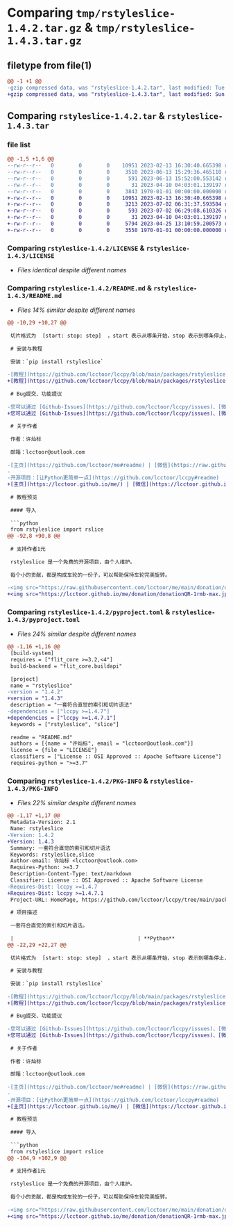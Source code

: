 # Comparing `tmp/rstyleslice-1.4.2.tar.gz` & `tmp/rstyleslice-1.4.3.tar.gz`

## filetype from file(1)

```diff
@@ -1 +1 @@
-gzip compressed data, was "rstyleslice-1.4.2.tar", last modified: Tue Jun 13 15:52:03 2023, max compression
+gzip compressed data, was "rstyleslice-1.4.3.tar", last modified: Sun Jul  2 06:46:41 2023, max compression
```

## Comparing `rstyleslice-1.4.2.tar` & `rstyleslice-1.4.3.tar`

### file list

```diff
@@ -1,5 +1,6 @@
--rw-r--r--   0        0        0    10951 2023-02-13 16:30:40.665398 rstyleslice-1.4.2/LICENSE
--rw-r--r--   0        0        0     3510 2023-06-13 15:29:36.465110 rstyleslice-1.4.2/README.md
--rw-r--r--   0        0        0      591 2023-06-13 15:52:00.553142 rstyleslice-1.4.2/pyproject.toml
--rw-r--r--   0        0        0       31 2023-04-10 04:03:01.139197 rstyleslice-1.4.2/rstyleslice.py
--rw-r--r--   0        0        0     3843 1970-01-01 00:00:00.000000 rstyleslice-1.4.2/PKG-INFO
+-rw-r--r--   0        0        0    10951 2023-02-13 16:30:40.665398 rstyleslice-1.4.3/LICENSE
+-rw-r--r--   0        0        0     3213 2023-07-02 06:31:37.593584 rstyleslice-1.4.3/README.md
+-rw-r--r--   0        0        0      593 2023-07-02 06:29:08.610326 rstyleslice-1.4.3/pyproject.toml
+-rw-r--r--   0        0        0       31 2023-04-10 04:03:01.139197 rstyleslice-1.4.3/rstyleslice/__init__.py
+-rw-r--r--   0        0        0     5794 2023-04-25 13:10:59.200573 rstyleslice-1.4.3/rstyleslice/docs/index.md
+-rw-r--r--   0        0        0     3550 1970-01-01 00:00:00.000000 rstyleslice-1.4.3/PKG-INFO
```

### Comparing `rstyleslice-1.4.2/LICENSE` & `rstyleslice-1.4.3/LICENSE`

 * *Files identical despite different names*

### Comparing `rstyleslice-1.4.2/README.md` & `rstyleslice-1.4.3/README.md`

 * *Files 14% similar despite different names*

```diff
@@ -10,29 +10,27 @@
 
 切片格式为  [start: stop: step]  ，start 表示从哪条开始，stop 表示到哪条停止，step 表示步长。当  step>=2  时表示间隔式切片。
 
 # 安装与教程
 
 安装：`pip install rstyleslice`
 
-[教程](https://github.com/lcctoor/lccpy/blob/main/packages/rstyleslice/docs/doc.md)
+[教程](https://github.com/lcctoor/lccpy/blob/main/packages/rstyleslice/rstyleslice/docs/index.md)
 
 # Bug提交、功能提议
 
-您可以通过 [Github-Issues](https://github.com/lcctoor/lccpy/issues)、[微信](https://raw.githubusercontent.com/lcctoor/me/main/author/WeChatQR-max.jpg)、[技术交流群](https://raw.githubusercontent.com/lcctoor/me/main/lccpy/WechatReadersGroupQR-original.jpg) 与我联系。
+您可以通过 [Github-Issues](https://github.com/lcctoor/lccpy/issues)、[微信](https://lcctoor.github.io/me/author/WeChatQR-max.jpg)、[技术交流群](https://lcctoor.github.io/me/lccpy/WechatReadersGroupQR-original.jpg) 与我联系。
 
 # 关于作者
 
 作者：许灿标
 
 邮箱：lcctoor@outlook.com
 
-[主页](https://github.com/lcctoor/me#readme) | [微信](https://raw.githubusercontent.com/lcctoor/me/main/author/WeChatQR-max.jpg) | [微信公众号](https://raw.githubusercontent.com/lcctoor/me/main/author/WechatSubscribeQRAndSearch-max.png) | [Python技术交流群](https://raw.githubusercontent.com/lcctoor/me/main/lccpy/WechatReadersGroupQR-original.jpg)
-
-开源项目：[让Python更简单一点](https://github.com/lcctoor/lccpy#readme)
+[主页](https://lcctoor.github.io/me/) | [微信](https://lcctoor.github.io/me/author/WeChatQR-max.jpg) | [Python技术交流群](https://lcctoor.github.io/me/lccpy/WechatReadersGroupQR-original.jpg)
 
 # 教程预览
 
 #### 导入
 
 ```python
 from rstyleslice import rslice
@@ -92,8 +90,8 @@
 
 # 支持作者1元
 
 rstyleslice 是一个免费的开源项目，由个人维护。
 
 每个小的贡献，都是构成车轮的一份子，可以帮助保持车轮完美旋转。
 
-<img src="https://raw.githubusercontent.com/lcctoor/me/main/donation/donationQR-1rmb-max.jpg" width="200px">
+<img src="https://lcctoor.github.io/me/donation/donationQR-1rmb-max.jpg" width="200px">
```

### Comparing `rstyleslice-1.4.2/pyproject.toml` & `rstyleslice-1.4.3/pyproject.toml`

 * *Files 24% similar despite different names*

```diff
@@ -1,16 +1,16 @@
 [build-system]
 requires = ["flit_core >=3.2,<4"]
 build-backend = "flit_core.buildapi"
 
 [project]
 name = "rstyleslice"
-version = "1.4.2"
+version = "1.4.3"
 description = "一套符合直觉的索引和切片语法"
-dependencies = ["lccpy >=1.4.7"]
+dependencies = ["lccpy >=1.4.7.1"]
 keywords = ["rstyleslice", "slice"]
 
 readme = "README.md"
 authors = [{name = "许灿标", email = "lcctoor@outlook.com"}]
 license = {file = "LICENSE"}
 classifiers = ["License :: OSI Approved :: Apache Software License"]
 requires-python = ">=3.7"
```

### Comparing `rstyleslice-1.4.2/PKG-INFO` & `rstyleslice-1.4.3/PKG-INFO`

 * *Files 22% similar despite different names*

```diff
@@ -1,17 +1,17 @@
 Metadata-Version: 2.1
 Name: rstyleslice
-Version: 1.4.2
+Version: 1.4.3
 Summary: 一套符合直觉的索引和切片语法
 Keywords: rstyleslice,slice
 Author-email: 许灿标 <lcctoor@outlook.com>
 Requires-Python: >=3.7
 Description-Content-Type: text/markdown
 Classifier: License :: OSI Approved :: Apache Software License
-Requires-Dist: lccpy >=1.4.7
+Requires-Dist: lccpy >=1.4.7.1
 Project-URL: HomePage, https://github.com/lcctoor/lccpy/tree/main/packages/rstyleslice#readme
 
 # 项目描述
 
 一套符合直觉的索引和切片语法。
 
 |                                        | **Python**                                                           | **rstyleslice**                                                      |
@@ -22,29 +22,27 @@
 
 切片格式为  [start: stop: step]  ，start 表示从哪条开始，stop 表示到哪条停止，step 表示步长。当  step>=2  时表示间隔式切片。
 
 # 安装与教程
 
 安装：`pip install rstyleslice`
 
-[教程](https://github.com/lcctoor/lccpy/blob/main/packages/rstyleslice/docs/doc.md)
+[教程](https://github.com/lcctoor/lccpy/blob/main/packages/rstyleslice/rstyleslice/docs/index.md)
 
 # Bug提交、功能提议
 
-您可以通过 [Github-Issues](https://github.com/lcctoor/lccpy/issues)、[微信](https://raw.githubusercontent.com/lcctoor/me/main/author/WeChatQR-max.jpg)、[技术交流群](https://raw.githubusercontent.com/lcctoor/me/main/lccpy/WechatReadersGroupQR-original.jpg) 与我联系。
+您可以通过 [Github-Issues](https://github.com/lcctoor/lccpy/issues)、[微信](https://lcctoor.github.io/me/author/WeChatQR-max.jpg)、[技术交流群](https://lcctoor.github.io/me/lccpy/WechatReadersGroupQR-original.jpg) 与我联系。
 
 # 关于作者
 
 作者：许灿标
 
 邮箱：lcctoor@outlook.com
 
-[主页](https://github.com/lcctoor/me#readme) | [微信](https://raw.githubusercontent.com/lcctoor/me/main/author/WeChatQR-max.jpg) | [微信公众号](https://raw.githubusercontent.com/lcctoor/me/main/author/WechatSubscribeQRAndSearch-max.png) | [Python技术交流群](https://raw.githubusercontent.com/lcctoor/me/main/lccpy/WechatReadersGroupQR-original.jpg)
-
-开源项目：[让Python更简单一点](https://github.com/lcctoor/lccpy#readme)
+[主页](https://lcctoor.github.io/me/) | [微信](https://lcctoor.github.io/me/author/WeChatQR-max.jpg) | [Python技术交流群](https://lcctoor.github.io/me/lccpy/WechatReadersGroupQR-original.jpg)
 
 # 教程预览
 
 #### 导入
 
 ```python
 from rstyleslice import rslice
@@ -104,9 +102,9 @@
 
 # 支持作者1元
 
 rstyleslice 是一个免费的开源项目，由个人维护。
 
 每个小的贡献，都是构成车轮的一份子，可以帮助保持车轮完美旋转。
 
-<img src="https://raw.githubusercontent.com/lcctoor/me/main/donation/donationQR-1rmb-max.jpg" width="200px">
+<img src="https://lcctoor.github.io/me/donation/donationQR-1rmb-max.jpg" width="200px">
```

